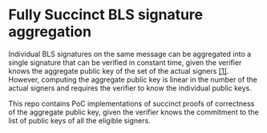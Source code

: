# Fully Succinct BLS signature aggregation

Individual BLS signatures on the same message can be aggregated into a single signature
that can be verified in constant time, given the verifier knows the aggregate public key of the set of the actual signers [[1]](https://eprint.iacr.org/2018/483). 
However, computing the aggregate public key is linear in the number of the actual signers
and requires the verifier to know the individual public keys.

This repo contains PoC implementations of succinct proofs of correctness of the aggregate public key,
given the verifier knows the commitment to the list of public keys of all the eligible signers.